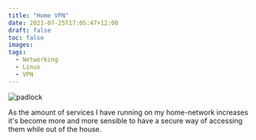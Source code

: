 ```yaml
---
title: "Home VPN"
date: 2021-07-25T17:05:47+12:00
draft: false
toc: false
images:
tags:
  - Networking
  - Linux 
  - VPN
---
```


![padlock](padlock.png)

As the amount of services I have running on my home-network increases it's become
more and more sensible to have a secure way of accessing them while out of the 
house.